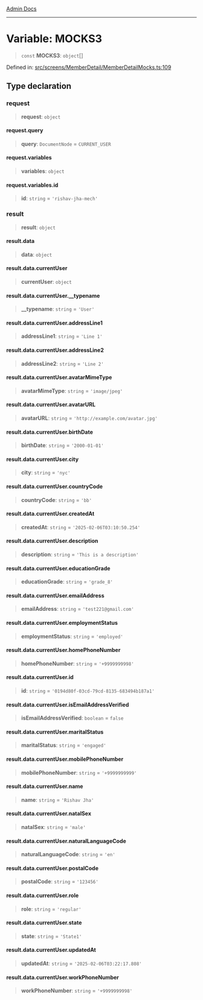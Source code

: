 [Admin Docs](/)

***

# Variable: MOCKS3

> `const` **MOCKS3**: `object`[]

Defined in: [src/screens/MemberDetail/MemberDetailMocks.ts:109](https://github.com/PalisadoesFoundation/talawa-admin/blob/main/src/screens/MemberDetail/MemberDetailMocks.ts#L109)

## Type declaration

### request

> **request**: `object`

#### request.query

> **query**: `DocumentNode` = `CURRENT_USER`

#### request.variables

> **variables**: `object`

#### request.variables.id

> **id**: `string` = `'rishav-jha-mech'`

### result

> **result**: `object`

#### result.data

> **data**: `object`

#### result.data.currentUser

> **currentUser**: `object`

#### result.data.currentUser.\_\_typename

> **\_\_typename**: `string` = `'User'`

#### result.data.currentUser.addressLine1

> **addressLine1**: `string` = `'Line 1'`

#### result.data.currentUser.addressLine2

> **addressLine2**: `string` = `'Line 2'`

#### result.data.currentUser.avatarMimeType

> **avatarMimeType**: `string` = `'image/jpeg'`

#### result.data.currentUser.avatarURL

> **avatarURL**: `string` = `'http://example.com/avatar.jpg'`

#### result.data.currentUser.birthDate

> **birthDate**: `string` = `'2000-01-01'`

#### result.data.currentUser.city

> **city**: `string` = `'nyc'`

#### result.data.currentUser.countryCode

> **countryCode**: `string` = `'bb'`

#### result.data.currentUser.createdAt

> **createdAt**: `string` = `'2025-02-06T03:10:50.254'`

#### result.data.currentUser.description

> **description**: `string` = `'This is a description'`

#### result.data.currentUser.educationGrade

> **educationGrade**: `string` = `'grade_8'`

#### result.data.currentUser.emailAddress

> **emailAddress**: `string` = `'test221@gmail.com'`

#### result.data.currentUser.employmentStatus

> **employmentStatus**: `string` = `'employed'`

#### result.data.currentUser.homePhoneNumber

> **homePhoneNumber**: `string` = `'+9999999998'`

#### result.data.currentUser.id

> **id**: `string` = `'0194d80f-03cd-79cd-8135-683494b187a1'`

#### result.data.currentUser.isEmailAddressVerified

> **isEmailAddressVerified**: `boolean` = `false`

#### result.data.currentUser.maritalStatus

> **maritalStatus**: `string` = `'engaged'`

#### result.data.currentUser.mobilePhoneNumber

> **mobilePhoneNumber**: `string` = `'+9999999999'`

#### result.data.currentUser.name

> **name**: `string` = `'Rishav Jha'`

#### result.data.currentUser.natalSex

> **natalSex**: `string` = `'male'`

#### result.data.currentUser.naturalLanguageCode

> **naturalLanguageCode**: `string` = `'en'`

#### result.data.currentUser.postalCode

> **postalCode**: `string` = `'123456'`

#### result.data.currentUser.role

> **role**: `string` = `'regular'`

#### result.data.currentUser.state

> **state**: `string` = `'State1'`

#### result.data.currentUser.updatedAt

> **updatedAt**: `string` = `'2025-02-06T03:22:17.808'`

#### result.data.currentUser.workPhoneNumber

> **workPhoneNumber**: `string` = `'+9999999998'`
